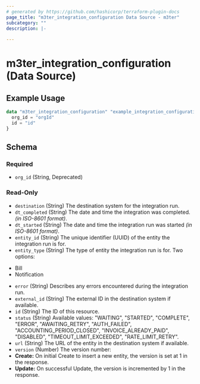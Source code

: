 ```yaml
---
# generated by https://github.com/hashicorp/terraform-plugin-docs
page_title: "m3ter_integration_configuration Data Source - m3ter"
subcategory: ""
description: |-
  
---
```


# m3ter_integration_configuration (Data Source)



## Example Usage

```terraform
data "m3ter_integration_configuration" "example_integration_configuration" {
  org_id = "orgId"
  id = "id"
}
```

<!-- schema generated by tfplugindocs -->
## Schema

### Required

- `org_id` (String, Deprecated)

### Read-Only

- `destination` (String) The destination system for the integration run.
- `dt_completed` (String) The date and time the integration was completed. *(in ISO-8601 format)*.
- `dt_started` (String) The date and time the integration run was started *(in ISO-8601 format)*.
- `entity_id` (String) The unique identifier (UUID) of the entity the integration run is for.
- `entity_type` (String) The type of entity the integration run is for. Two options:
* Bill
* Notification
- `error` (String) Describes any errors encountered during the integration run.
- `external_id` (String) The external ID in the destination system if available.
- `id` (String) The ID of this resource.
- `status` (String) Available values: "WAITING", "STARTED", "COMPLETE", "ERROR", "AWAITING_RETRY", "AUTH_FAILED", "ACCOUNTING_PERIOD_CLOSED", "INVOICE_ALREADY_PAID", "DISABLED", "TIMEOUT_LIMIT_EXCEEDED", "RATE_LIMIT_RETRY".
- `url` (String) The URL of the entity in the destination system if available.
- `version` (Number) The version number:
- **Create:** On initial Create to insert a new entity, the version is set at 1 in the response.
- **Update:** On successful Update, the version is incremented by 1 in the response.
